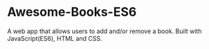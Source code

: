 # Awesome-Books-ES6
A web app that allows users to add and/or remove a book. Built with JavaScript(ES6), HTML and CSS.
